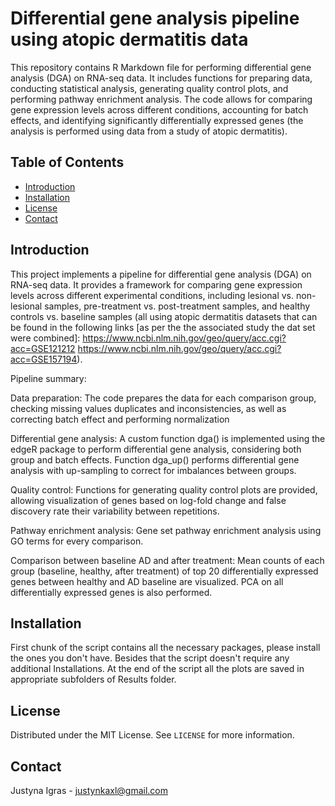 # Differential gene analysis pipeline using atopic dermatitis data

This repository contains R Markdown file for performing differential gene analysis (DGA) on RNA-seq data. It includes functions for preparing data, conducting statistical analysis, generating quality control plots, and performing pathway enrichment analysis. The code allows for comparing gene expression levels across different conditions, accounting for batch effects, and identifying significantly differentially expressed genes (the analysis is performed using data from a study of atopic dermatitis).

## Table of Contents
- [Introduction](#introduction)
- [Installation](#installation)
- [License](#license)
- [Contact](#contact)

## Introduction

This project implements a pipeline for differential gene analysis (DGA) on RNA-seq data. It provides a framework for comparing gene expression levels across different experimental conditions, including lesional vs. non-lesional samples, pre-treatment vs. post-treatment samples, and healthy controls vs. baseline samples (all using atopic dermatitis datasets that can be found in the following links [as per the the associated study the dat set were combined]:
https://www.ncbi.nlm.nih.gov/geo/query/acc.cgi?acc=GSE121212
https://www.ncbi.nlm.nih.gov/geo/query/acc.cgi?acc=GSE157194).

Pipeline summary:

Data preparation: The code prepares the data for each comparison group, checking missing values duplicates and inconsistencies, as well as correcting batch effect and performing normalization
 
Differential gene analysis: A custom function dga() is implemented using the edgeR package to perform differential gene analysis, considering both group and batch effects. Function dga_up() performs differential gene analysis with up-sampling to correct for imbalances between groups.

Quality control: Functions for generating quality control plots are provided, allowing visualization of genes based on log-fold change and false discovery rate their variability between repetitions.

Pathway enrichment analysis: Gene set pathway enrichment analysis using GO terms for every comparison.

Comparison between baseline AD and after treatment: Mean counts of each group (baseline, healthy, after treatment) of top 20 differentially expressed genes between healthy and AD baseline are visualized. PCA on all differentially expressed genes is also performed.

## Installation

First chunk of the script contains all the necessary packages, please install the ones you don't have. Besides that the script doesn't require any additional Installations. At the end of the script all the plots are saved in appropriate subfolders of Results folder.

## License

Distributed under the MIT License. See `LICENSE` for more information.

## Contact

Justyna Igras - justynkaxl@gmail.com

